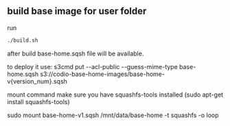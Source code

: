 ## build base image for user folder


run
``` bash
./build.sh
````
after build base-home.sqsh file will be available.

to deploy it use:
s3cmd put --acl-public --guess-mime-type base-home.sqsh s3://codio-base-home-images/base-home-v{version_num}.sqsh


mount command
make sure you have squashfs-tools installed (sudo apt-get install squashfs-tools)

sudo mount base-home-v1.sqsh /mnt/data/base-home -t squashfs -o loop


